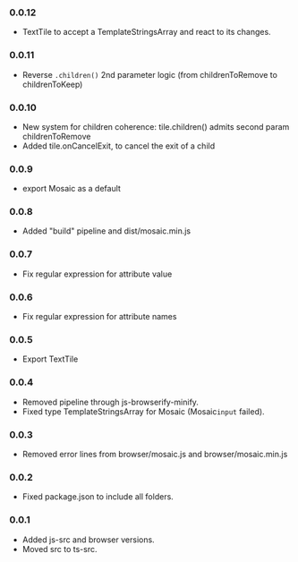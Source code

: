 ### 0.0.12

* TextTile to accept a TemplateStringsArray and react to its changes.

### 0.0.11

* Reverse `.children()` 2nd parameter logic (from childrenToRemove to childrenToKeep)

### 0.0.10

* New system for children coherence: tile.children() admits second param childrenToRemove
* Added tile.onCancelExit, to cancel the exit of a child

### 0.0.9

* export Mosaic as a default

### 0.0.8

* Added "build" pipeline and dist/mosaic.min.js

### 0.0.7

* Fix regular expression for attribute value

### 0.0.6

* Fix regular expression for attribute names

### 0.0.5

* Export TextTile

### 0.0.4

* Removed pipeline through js-browserify-minify.
* Fixed type TemplateStringsArray for Mosaic (Mosaic`input` failed).

### 0.0.3

* Removed error lines from browser/mosaic.js and browser/mosaic.min.js

### 0.0.2

* Fixed package.json to include all folders.

### 0.0.1

* Added js-src and browser versions.
* Moved src to ts-src.
